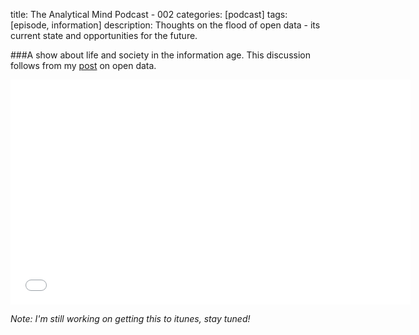 title: The Analytical Mind Podcast - 002
categories: [podcast]
tags: [episode, information]
description: Thoughts on the flood of open data - its current state and opportunities for the future.

###A show about life and society in the information age.
This discussion follows from my [post][1] on open data. 

<iframe style="border: none" src="//html5-player.libsyn.com/embed/episode/id/3433621/height/360/width/640/theme/standard/direction/no/autoplay/no/autonext/no/thumbnail/yes/preload/no/no_addthis/no/" height="360" width="640" scrolling="no"  allowfullscreen webkitallowfullscreen mozallowfullscreen oallowfullscreen msallowfullscreen></iframe>

*Note: I'm still working on getting this to itunes, stay tuned!*

[1]: http://willsankey.com/general/2015/03/10/FreelyPublicly-Available.html

